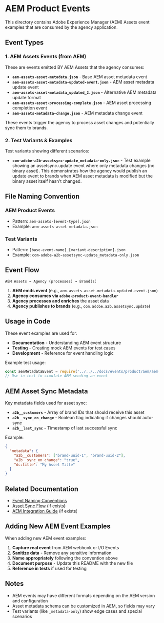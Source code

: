 # AEM Product Events

This directory contains Adobe Experience Manager (AEM) Assets event examples that are consumed by the agency application.

## Event Types

### 1. AEM Assets Events (from AEM)
These are events emitted BY AEM Assets that the agency consumes:

- **`aem-assets-asset-metadata.json`** - Base AEM asset metadata event
- **`aem-assets-asset-metadata-updated-event.json`** - AEM asset metadata update event
- **`aem-assets-asset-metadata_updated_2.json`** - Alternative AEM metadata update format
- **`aem-assets-asset-processing-complete.json`** - AEM asset processing completion event
- **`aem-assets-metadata-change.json`** - AEM metadata change event

These events trigger the agency to process asset changes and potentially sync them to brands.

### 2. Test Variants & Examples
Test variants showing different scenarios:

- **`com-adobe-a2b-assetsync-update_metadata-only.json`** - Test example showing an assetsync.update event where only metadata changes (no binary asset). This demonstrates how the agency would publish an update event to brands when AEM asset metadata is modified but the binary asset itself hasn't changed.

## File Naming Convention

### AEM Product Events
- Pattern: `aem-assets-[event-type].json`
- Example: `aem-assets-asset-metadata.json`

### Test Variants
- Pattern: `[base-event-name]_[variant-description].json`
- Example: `com-adobe-a2b-assetsync-update_metadata-only.json`

## Event Flow

```
AEM Assets → Agency (processes) → Brand(s)
```

1. **AEM emits event** (e.g., `aem-assets-asset-metadata-updated-event.json`)
2. **Agency consumes via `adobe-product-event-handler`**
3. **Agency processes and enriches** the asset data
4. **Agency publishes to brands** (e.g., `com.adobe.a2b.assetsync.update`)

## Usage in Code

These event examples are used for:
- **Documentation** - Understanding AEM event structure
- **Testing** - Creating mock AEM events for test cases
- **Development** - Reference for event handling logic

Example test usage:
```typescript
const aemMetadataEvent = require('../../../docs/events/product/aem/aem-assets-asset-metadata.json');
// Use in test to simulate AEM sending an event
```

## AEM Asset Sync Metadata

Key metadata fields used for asset sync:

- **`a2b__customers`** - Array of brand IDs that should receive this asset
- **`a2b__sync_on_change`** - Boolean flag indicating if changes should auto-sync
- **`a2b__last_sync`** - Timestamp of last successful sync

Example:
```json
{
  "metadata": {
    "a2b__customers": ["brand-uuid-1", "brand-uuid-2"],
    "a2b__sync_on_change": "true",
    "dc:title": "My Asset Title"
  }
}
```

## Related Documentation

- [Event Naming Conventions](../../../.cursor/rules/event-naming-conventions.mdc)
- [Asset Sync Flow](../../../cursor/ASSET_SYNC_FLOW.md) (if exists)
- [AEM Integration Guide](../../../aem/README.md) (if exists)

## Adding New AEM Event Examples

When adding new AEM event examples:

1. **Capture real event** from AEM webhook or I/O Events
2. **Sanitize data** - Remove any sensitive information
3. **Name appropriately** following the convention above
4. **Document purpose** - Update this README with the new file
5. **Reference in tests** if used for testing

## Notes

- AEM events may have different formats depending on the AEM version and configuration
- Asset metadata schema can be customized in AEM, so fields may vary
- Test variants (like `_metadata-only`) show edge cases and special scenarios


